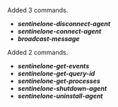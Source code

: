 Added 3 commands.
  - ***sentinelone-disconnect-agent***
  - ***sentinelone-connect-agent***
  - ***broadcast-message***

Added 2 commands.
  - ***sentinelone-get-events***
  - ***sentinelone-get-query-id***
  - ***sentinelone-get-processes***
  - ***sentinelone-shutdown-agent***
  - ***sentinelone-uninstall-agent***